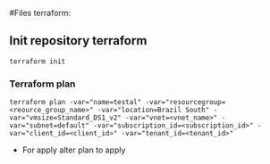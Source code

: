 #Files terraform:

## Init repository terraform

```
terraform init
```
### Terraform plan
```
terraform plan -var="name=testal" -var="resourcegroup=<reource_group_name>" -var="location=Brazil South" -var="vmsize=Standard_DS1_v2" -var="vnet=<vnet_name>" -var="subnet=default" -var="subscription_id=<subscription_id>" -var="client_id=<client_id>" -var="tenant_id=<tenant_id>"
```
* For apply alter plan to apply

